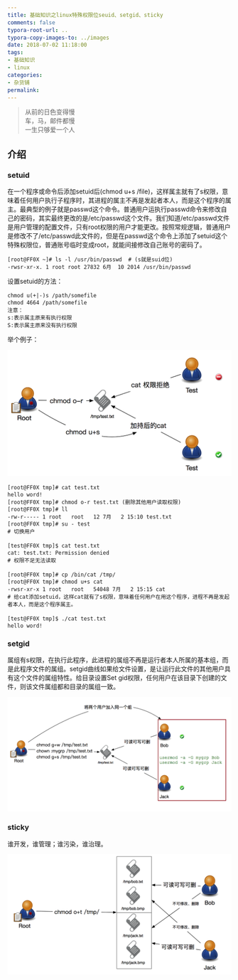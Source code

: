 ```yaml
---
title: 基础知识之linux特殊权限位seuid、setgid、sticky
comments: false
typora-root-url: ..
typora-copy-images-to: ../images
date: 2018-07-02 11:18:00
tags:
- 基础知识
- linux
categories:
- 杂货铺
permalink:
---
```

<blockquote class="blockquote-center">从前的日色变得慢<br>车，马，邮件都慢<br>一生只够爱一个人</blockquote>

## 介绍

### setuid

在一个程序或命令后添加setuid后(chmod u+s /file)，这样属主就有了s权限，意味着任何用户执行子程序时，其进程的属主不再是发起者本人，而是这个程序的属主。最典型的例子就是passwd这个命令。普通用户运执行passwd命令来修改自己的密码，其实最终更改的是/etc/passwd这个文件。我们知道/etc/passwd文件是用户管理的配置文件，只有root权限的用户才能更改。按照常规逻辑，普通用户是修改不了/etc/passwd此文件的，但是在passwd这个命令上添加了setuid这个特殊权限位，普通账号临时变成root，就能间接修改自己账号的密码了。

```
[root@FF0X ~]# ls -l /usr/bin/passwd  # (s就是suid位)
-rwsr-xr-x. 1 root root 27832 6月  10 2014 /usr/bin/passwd
```

设置setuid的方法：

```
chmod u(+|-)s /path/somefile
chmod 4664 /path/somefile
注意：
s:表示属主原来有执行权限
S:表示属主原来没有执行权限
```

举个例子：

![image-20180702153111129](/images/image-20180702153111129.png)

```
[root@FF0X tmp]# cat test.txt
hello word!
[root@FF0X tmp]# chmod o-r test.txt (删除其他用户读取权限)
[root@FF0X tmp]# ll
-rw-r----- 1 root   root   12 7月   2 15:10 test.txt
[root@FF0X tmp]# su - test
# 切换用户

[test@FF0X tmp]$ cat test.txt
cat: test.txt: Permission denied
# 权限不足无法读取

[root@FF0X tmp]# cp /bin/cat /tmp/
[root@FF0X tmp]# chmod u+s cat
-rwsr-xr-x 1 root   root   54048 7月   2 15:15 cat
# 给cat添加setuid，这样cat就有了s权限，意味着任何用户在用这个程序，进程不再是发起者本人，而是这个程序属主。

[test@FF0X tmp]$ ./cat test.txt
hello word!
```



### setgid

属组有s权限，在执行此程序，此进程的属组不再是运行者本人所属的基本组，而是此程序文件的属组。setgid曲线如果给文件设置，是让运行此文件的其他用户具有这个文件的属组特性。给目录设置Set gid权限，任何用户在该目录下创建的文件，则该文件属组都和目录的属组一致。

![image-20180702165426499](/images/image-20180702165426499.png)

### sticky

谁开发，谁管理；谁污染，谁治理。

![image-20180702192623610](/images/image-20180702192623610.png)


